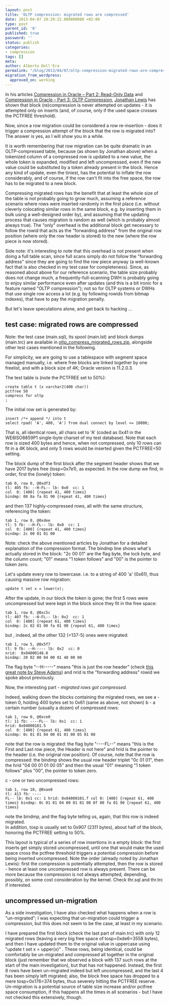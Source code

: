 ```yaml
---
layout: post
title: 'OLTP compression: migrated rows are compressed'
date: 2013-04-07 20:29:22.000000000 +02:00
type: post
parent_id: '0'
published: true
password: ''
status: publish
categories:
- compression
tags: []
meta:
author: Alberto Dell'Era
permalink: "/blog/2013/04/07/oltp-compression-migrated-rows-are-compressed/"
migration_from_wordpress:
  approved_on: working
---
```

In his articles [Compression in Oracle – Part 2: Read-Only Data](http://allthingsoracle.com/compression-in-oracle-part-2-read-only-data/) and [Compression in Oracle – Part 3: OLTP Compression](http://allthingsoracle.com/compression-in-oracle-part-3-oltp-compression/), [Jonathan Lewis](http://jonathanlewis.wordpress.com/all-postings/) has shown that block (re)compression is never attempted on updates - it is attempted only on inserts (and, of course, only if the used space crosses the PCTFREE threshold).

Now,  since a row migration could be considered a row re-insertion - does it trigger a compression attempt of the block that the row is migrated into? The answer is yes, as I will show you in a while.

It is worth remembering that row migration can be quite dramatic in an OLTP-compressed table, because (as shown by Jonathan above)  when a tokenized column of a compressed row is updated to a new value, the whole token is expanded, modified and left uncompressed, even if the new value could be substituted by a token already present in the block. Hence any kind of update, even the tiniest, has the potential to inflate the row considerably, and of course, if the row can't fit into the free space, the row has to be migrated to a new block.

Compressing migrated rows has the benefit that at least the whole size of the table is not probably going to grow much, assuming a reference scenario where rows were inserted randomly in the first place (i.e. without cleverly colocating similar rows in the same block, e.g. by inserting them in bulk using a well-designed order by), and assuming that the updating process that causes migration is random as well (which is probably almost always true). The "only" overhead is the additional block get necessary to follow the rowid that acts as the "forwarding address"  from the original row position (where only the row header is stored) to the new (where the row piece is now stored).

Side note: it's interesting to note that this overhead is not present when doing a full table scan, since full scans simply do not follow the "forwarding address" since they are going to find the row piece anyway (a well-known fact that is also checked in my test case for completeness). Since, as reasoned about above for our reference scenario, the table size probably does not change much, a frequently-full-scanning DWH is probably going to enjoy similar performance even after updates (and this is a bit ironic for a feature named "OLTP compression"); not so for OLTP systems or DWHs that use single row access a lot (e.g. by following rowids from bitmap indexes), that have to pay the migration penalty.

But let's leave speculations alone, and get back to hacking ...

## test case: migrated rows are compressed

Note: the test case (main.sql), its spool (main.lst) and block dumps (main.trc) are available in [oltp_compress_migrated_rows.zip](/assets/files/2013/04/oltp_compress_migrated_rows.zip), alongside other test cases mentioned in the following.

For simplicity, we are going to use a tablespace with segment space managed manually, i.e. where free blocks are linked together by one freelist, and with a block size of 4K; Oracle version is 11.2.0.3.

The test table is (note the PCTFREE  set to 50%):

```plsql
create table t (x varchar2(400 char))
pctfree 50
compress for oltp
;
```

The initial row set is generated by:
```plsql
insert /*+ append */ into t
select rpad( 'A', 400, 'A') from dual connect by level <= 10000;
```

That is, all identical rows, all chars set to 'A' (coded as 0x41 in the WE8ISO8859P1 single-byte charset of my test database). Note that each row is sized 400 bytes and hence, when not compressed, only 10 rows can fit in a 4K block, and only 5 rows would be inserted given the PCTFREE=50 setting.

The block dump of the first block after the segment header shows that we have 2017 bytes free (tosp=0x7e1), as expected. In the row dump we find, in order, first the (lonely) token:
```
tab 0, row 0, @0xdf3
tl: 405 fb: --H-FL-- lb: 0x0  cc: 1
col  0: [400] {repeat 41, 400 times}
bindmp: 00 8a fa 01 90 {repeat 41, 400 times}
```

and then 137 highly-compressed rows, all with the same structure,  referencing the token:
```
tab 1, row 0, @0xdee
tl: 5 fb: --H-FL-- lb: 0x0  cc: 1
col  0: [400] {repeat 41, 400 times}
bindmp: 2c 00 01 01 00
```

Note: check the above mentioned articles by Jonathan for a detailed explanation of the compression format. The bindmp line shows what's  actually stored in the block: "2c 00 01" are the flag byte, the lock byte, and the column count; "01" means "1 token follows"  and  "00" is the pointer  to token zero.

Let's update every row to lowercase. i.e. to a string of 400 'a' (0x61), thus causing massive row migration:
```plsql
update t set x = lower(x);
```

After the update, in our block the token is gone; the first 5 rows were uncompressed but were kept in the block since they fit in the free space:
```
tab 1, row 0, @0xc5c
tl: 407 fb: --H-FL-- lb: 0x2  cc: 1
col  0: [400] {repeat 61, 400 times}
bindmp: 2c 02 01 00 fa 01 90 {repeat 61, 400 times}
```
but , indeed, all the other  132 (=137-5) ones were migrated:
```
tab 1, row 5, @0x5f7
tl: 9 fb: --H----- lb: 0x2  cc: 0
nrid:  0x04000148.0
bindmp: 20 02 00 04 00 01 48 00 00
```

The flag byte "--H-----" means "this is just the row header" (check [this great note by Steve Adams](http://www.ixora.com.au/q+a/0107/27152941.htm)) and nrid is the "forwarding address" rowid we spoke about previously.

Now, the interesting part - <i>migrated rows got compressed</i>.

Indeed, walking down the blocks containing the migrated rows, we see
a - token 0, holding  400 bytes set to 0x61 (same as above, not shown)
b - a certain number (usually a dozen) of compressed rows:

```
tab 1, row 0, @0xce0
tl: 11 fb: ----FL-- lb: 0x1  cc: 1
hrid: 0x04000101.5
col  0: [400] {repeat 61, 400 times}
bindmp: 0c 01 01 04 00 01 01 00 05 01 00
```

note that the row is migrated: the flag byte "----FL--" means "this is the First and Last row piece, the Header is not here" and hrid is the pointer to the header (i.e. the original row position).  Of course, note that the row is compressed: the  bindmp shows the usual row header  triplet "0c 01 01", then the hrid "04 00 01 01 00 05" and then the usual  "01" meaning  "1 token follows"  plus "00", the pointer  to token zero.

c - one or two uncompressed rows:
```
tab 1, row 10, @0xae0
tl: 413 fb: ----
FL-- lb: 0x1 cc: 1 hrid: 0x04000101.f col 0: [400] {repeat 61, 400 times} bindmp: 0c 01 01 04 00 01 01 00 0f 00 fa 01 90 {repeat 61, 400 times}
```

note the bindmp, and the flag byte telling us, again, that this row is indeed migrated.  
In addition, tosp is usually set to 0x907 (2311 bytes), about half of the block, honoring the PCTFREE setting to 50%.  

This layout is typical of a series of row insertions in a empty block: the first inserts get simply stored uncompressed, until one that would make the used space cross the pctfree threshold triggers a potential compression before being inserted uncompressed. Note the order (already noted by Jonathan Lewis): first the compression is potentially attempted, then the row is stored - hence at least one uncompressed row is always present. There can be more because the compression is not always attempted, depending, possibly, on some cost consideration by the kernel. Check thr.sql and thr.trc if interested.  

## uncompressed un-migration
As a side investigation, I have also checked what happens when a row is "un-migrated"; I was expecting that un-migration could trigger a compression, but this does not seem to be the case, at least in my scenario.  

I have prepared the first block (check the last part of main.trc) with only 12 migrated rows (leaving a very big free space of tosp=0xde6=3558 bytes), and then I have updated them to the original value in uppercase using "update t set x = upper(x)" . These rows, being identical, could be comfortably be un-migrated and compressed all together in the original block (just remember that we observed a block with 137 such rows at the start of the main investigation), but that has not happened. Instead, the first 8 rows have been un-migrated indeed but left uncompressed, and the last 4 has been simply left migrated; also, the block free space has dropped to a mere tosp=0x176=374 bytes, thus severely hitting the PCTFREE reserve.  
Un-migration is a potential source of table size increase and/or pctfree space consumption, if this happens all the times in all scenarios - but I have not checked this extensively, though.
